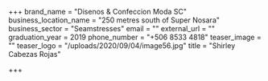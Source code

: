 +++
brand_name = "Disenos & Confeccion Moda SC"
business_location_name = "250 metres south of Super Nosara"
business_sector = "Seamstresses"
email = ""
external_url = ""
graduation_year = 2019
phone_number = "+506 8533 4818"
teaser_image = ""
teaser_logo = "/uploads/2020/09/04/image56.jpg"
title = "Shirley Cabezas Rojas"

+++
